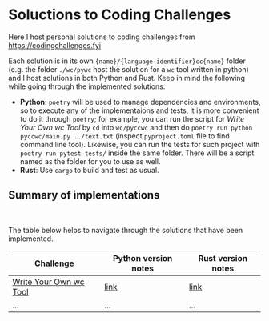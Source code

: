 # Soluctions to Coding Challenges

Here I host personal solutions to coding challenges from https://codingchallenges.fyi

Each solution is in its own `{name}/{language-identifier}cc{name}` folder (e.g. the folder `./wc/pywc` host the solution for a `wc` tool written in python) and I host solutions in both Python and Rust. Keep in mind the following while going through the implemented solutions:

* **Python**: `poetry` will be used to manage dependencies and environments, so to execute any of the implementaions and tests, it is more convenient to do it through `poetry`; for example, you can run the script for *Write Your Own wc Tool* by `cd` into `wc/pyccwc` and then do `poetry run python pyccwc/main.py ../text.txt` (inspect `pyproject.toml` file to find command line tool). Likewise, you can run the tests for such project with `poetry run pytest tests/` inside the same folder. There will be a script named as the folder for you to use as well.
* **Rust**: Use `cargo` to build and test as usual.



## Summary of implementations
<br/>

The table below helps to navigate through the solutions that have been implemented.

Challenge  | Python version notes | Rust version notes |
---------- | ----------- | -----------
[Write Your Own wc Tool](https://codingchallenges.fyi/challenges/challenge-wc) | [link](wc/pyccwc)  | [link](wc/rccwc/)
... | ... | ...